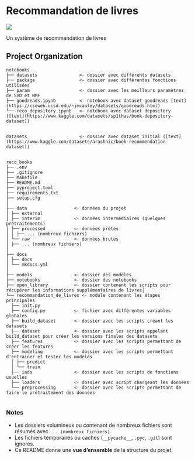 # Recommandation de livres

<a target="_blank" href="https://cookiecutter-data-science.drivendata.org/">
    <img src="https://img.shields.io/badge/CCDS-Project%20template-328F97?logo=cookiecutter" />
</a>

Un système de recommandation de livres

## Project Organization

```
notebooks
├── datasets                <- dossier avec différents datasets
├── package                 <- dossier avec différentes fonctions utilisées
├── param                   <- dossier avec les meilleurs paramètres de SVD et NMF
├── goodreads.ipynb         <- notebook avec dataset goodreads [text](https://cseweb.ucsd.edu/~jmcauley/datasets/goodreads.html)
└── reco_depository.ipynb   <- notebook avec dataset depository ([text](https://www.kaggle.com/datasets/sp1thas/book-depository-dataset)) 


datasets                    <- dossier avec dataset initial ([text](https://www.kaggle.com/datasets/arashnic/book-recommendation-dataset))


reco_books
├── .env
├── .gitignore
├── Makefile
├── README.md
├── pyproject.toml
├── requirements.txt
├── setup.cfg
│
├── data                  <- données du projet
│ ├── external
│ ├── interim             <- données intermédiaires (quelques prétraitements)
│ ├── processed           <- données prêtes 
│ │ ├── ... (nombreux fichiers)
│ └── raw                 <- données brutes
│ ├── ... (nombreux fichiers)
│
├── docs
│ ├── docs
│ └── mkdocs.yml
│
├── models                <- dossier des modèles
├── notebooks             <- dossier des notebooks
├── open_library          <- dossier contenant les scripts pour récupérer les informations supplémentaires de livres│
└── recommandation_de_livres <- module contenant les étapes principales
  ├── init.py
  ├── config.py           <- fichier avec différentes variables globales
  ├── build_dataset       <- dossier avec les scripts créant les datasets
  ├── dataset             <- dossier avec les scripts appelant build_dataset pour créer les versions finales des datasets
  ├── features            <- dossier avec les scripts permettant de créer les features
  ├── modeling            <- dossier avec les scripts permettant d'entrainer et tester les modèles
  │ ├── predict
  │ └── train
  ├── iads                <- dossier avec les scripts de fonctions usuelles
  ├── loaders             <- dossier avec script chargeant les données
  └── preprocessing       <- dossier avec les scripts permettant de faire le prétraitement des données


```

### Notes

- Les dossiers volumineux ou contenant de nombreux fichiers sont résumés avec `... (nombreux fichiers)`.  
- Les fichiers temporaires ou caches (`__pycache__`, `.pyc`, `.git`) sont ignorés.  
- Ce README donne une **vue d’ensemble** de la structure du projet.